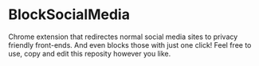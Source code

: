 # BlockSocialMedia
Chrome extension that redirectes normal social media sites to privacy friendly front-ends. And even blocks those with just one click!
Feel free to use, copy and edit this reposity however you like.
